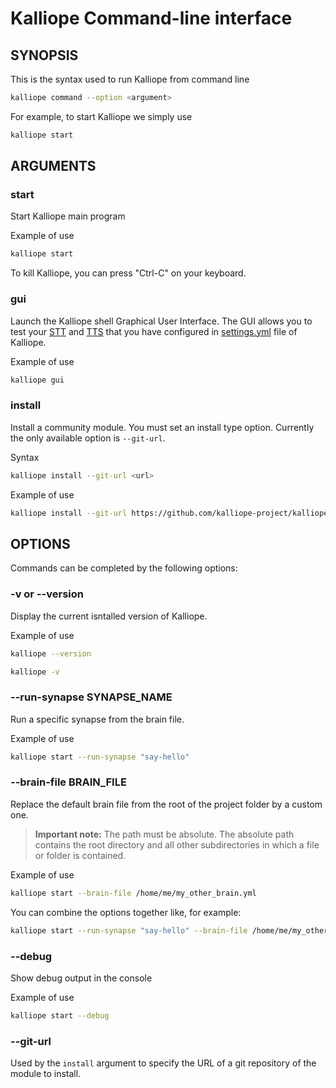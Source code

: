 # Kalliope Command-line interface

## SYNOPSIS
This is the syntax used to run Kalliope from command line
```bash
kalliope command --option <argument>
```

For example, to start Kalliope we simply use
```bash
kalliope start
```

## ARGUMENTS

### start
Start Kalliope main program

Example of use
```bash
kalliope start
```

To kill Kalliope, you can press "Ctrl-C" on your keyboard.

### gui
Launch the Kalliope shell Graphical User Interface. 
The GUI allows you to test your [STT](stt.md) and [TTS](tts.md) that you have configured in [settings.yml](default_settings.md) file of Kalliope.

Example of use
```bash
kalliope gui
```

### install
Install a community module. You must set an install type option. Currently the only available option is `--git-url`.

Syntax
```bash
kalliope install --git-url <url>
```

Example of use
```bash
kalliope install --git-url https://github.com/kalliope-project/kalliope_neuron_wikipedia.git
```

## OPTIONS

Commands can be completed by the following options:

### -v or --version
Display the current isntalled version of Kalliope.

Example of use
```bash
kalliope --version
```

```bash
kalliope -v
```

### --run-synapse SYNAPSE_NAME

Run a specific synapse from the brain file.

Example of use
```bash
kalliope start --run-synapse "say-hello"
```

### --brain-file BRAIN_FILE

Replace the default brain file from the root of the project folder by a custom one.
> **Important note:** The path must be absolute. The absolute path contains the root directory and all other subdirectories in which a file or folder is contained. 

Example of use
```bash
kalliope start --brain-file /home/me/my_other_brain.yml
```

You can combine the options together like, for example:
```bash
kalliope start --run-synapse "say-hello" --brain-file /home/me/my_other_brain.yml
```

### --debug

Show debug output in the console

Example of use
```bash
kalliope start --debug
```

### --git-url

Used by the `install` argument to specify the URL of a git repository of the module to install.


